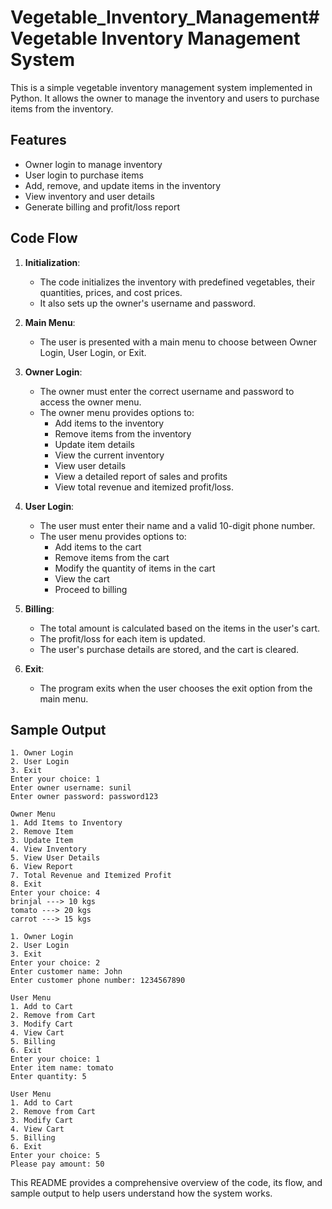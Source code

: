 # Vegetable_Inventory_Management# Vegetable Inventory Management System

This is a simple vegetable inventory management system implemented in Python. It allows the owner to manage the inventory and users to purchase items from the inventory.

## Features

- Owner login to manage inventory
- User login to purchase items
- Add, remove, and update items in the inventory
- View inventory and user details
- Generate billing and profit/loss report

## Code Flow

1. **Initialization**:
   - The code initializes the inventory with predefined vegetables, their quantities, prices, and cost prices.
   - It also sets up the owner's username and password.

2. **Main Menu**:
   - The user is presented with a main menu to choose between Owner Login, User Login, or Exit.

3. **Owner Login**:
   - The owner must enter the correct username and password to access the owner menu.
   - The owner menu provides options to:
     - Add items to the inventory
     - Remove items from the inventory
     - Update item details
     - View the current inventory
     - View user details
     - View a detailed report of sales and profits
     - View total revenue and itemized profit/loss.

4. **User Login**:
   - The user must enter their name and a valid 10-digit phone number.
   - The user menu provides options to:
     - Add items to the cart
     - Remove items from the cart
     - Modify the quantity of items in the cart
     - View the cart
     - Proceed to billing

5. **Billing**:
   - The total amount is calculated based on the items in the user's cart.
   - The profit/loss for each item is updated.
   - The user's purchase details are stored, and the cart is cleared.

6. **Exit**:
   - The program exits when the user chooses the exit option from the main menu.

## Sample Output

```
1. Owner Login
2. User Login
3. Exit
Enter your choice: 1
Enter owner username: sunil
Enter owner password: password123

Owner Menu
1. Add Items to Inventory
2. Remove Item
3. Update Item
4. View Inventory
5. View User Details
6. View Report
7. Total Revenue and Itemized Profit
8. Exit
Enter your choice: 4
brinjal ---> 10 kgs
tomato ---> 20 kgs
carrot ---> 15 kgs

1. Owner Login
2. User Login
3. Exit
Enter your choice: 2
Enter customer name: John
Enter customer phone number: 1234567890

User Menu
1. Add to Cart
2. Remove from Cart
3. Modify Cart
4. View Cart
5. Billing
6. Exit
Enter your choice: 1
Enter item name: tomato
Enter quantity: 5

User Menu
1. Add to Cart
2. Remove from Cart
3. Modify Cart
4. View Cart
5. Billing
6. Exit
Enter your choice: 5
Please pay amount: 50
```

This README provides a comprehensive overview of the code, its flow, and sample output to help users understand how the system works.
